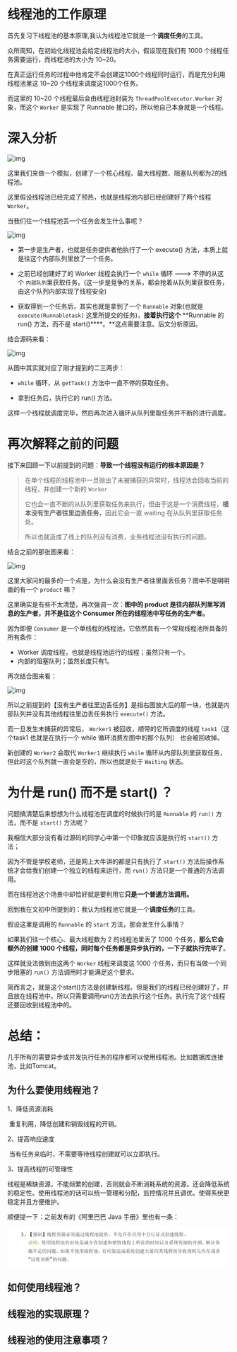 # 线程池的工作原理

首先复习下线程池的基本原理,我认为线程池它就是一个**调度任务**的工具。

众所周知，在初始化线程池会给定线程池的大小，假设现在我们有 1000 个线程任务需要运行，而线程池的大小为 10~20。

在真正运行任务的过程中他肯定不会创建这1000个线程同时运行，而是充分利用线程池里这 10~20 个线程来调度这1000个任务。

而这里的 10~20 个线程最后会由线程池封装为 `ThreadPoolExecutor.Worker` 对象，而这个 `Worker` 是实现了 Runnable 接口的，所以他自己本身就是一个线程。

# 深入分析

![img](https://mmbiz.qpic.cn/mmbiz_jpg/csD7FygBVl2VTESUBfENia8vEzmFycCVK1ecAVa4ZDJqrPt0cr2DuXzpSic203xPsS4B7JcnmFRFRmGaUuUPicZJA/640?wx_fmt=jpeg&tp=webp&wxfrom=5&wx_lazy=1&wx_co=1)

这里我们来做一个模拟，创建了一个核心线程、最大线程数、阻塞队列都为2的线程池。

这里假设线程池已经完成了预热，也就是线程池内部已经创建好了两个线程 `Worker`。

当我们往一个线程池丢一个任务会发生什么事呢？

![img](https://mmbiz.qpic.cn/mmbiz_jpg/csD7FygBVl2VTESUBfENia8vEzmFycCVKmWlpQR0pomnsCo4xyJibr3EHaFsJ3h5432XT9b87mXq9UBLI5xtDziaA/640?wx_fmt=jpeg&tp=webp&wxfrom=5&wx_lazy=1&wx_co=1)

- 第一步是生产者，也就是任务提供者他执行了一个 execute() 方法，本质上就是往这个内部队列里放了一个任务。

  

- 之前已经创建好了的 Worker 线程会执行一个 `while` 循环 ---> 不停的从这个 `内部队列`里获取任务。(这一步是竞争的关系，都会抢着从队列里获取任务，由这个队列内部实现了线程安全)

  

- 获取得到一个任务后，其实也就是拿到了一个 `Runnable` 对象(也就是 `execute(Runnabletask)` 这里所提交的任务)，**接着执行这个** **Runnable 的 run() 方法，而不是 start()****。**这点需要注意。后文分析原因。



结合源码来看：

![img](https://mmbiz.qpic.cn/mmbiz_jpg/csD7FygBVl2VTESUBfENia8vEzmFycCVKGQciaedIsbctlCAKk5yAoVoXicYtysJqjgKdSNicEIIJ6icic407URuT6hQ/640?wx_fmt=jpeg&tp=webp&wxfrom=5&wx_lazy=1&wx_co=1)

从图中其实就对应了刚才提到的二三两步：

- `while` 循环，从 `getTask()` 方法中一直不停的获取任务。

- 拿到任务后，执行它的 run() 方法。

  

这样一个线程就调度完毕，然后再次进入循环从队列里取任务并不断的进行调度。





# 再次解释之前的问题

接下来回顾一下以前提到的问题：**导致一个线程没有运行的根本原因是？**

> 在单个线程的线程池中一旦抛出了未被捕获的异常时，线程池会回收当前的线程，并创建一个新的 `Worker`
>
> 它也会一直不断的从队列里获取任务来执行，但由于这是一个消费线程，**根本没有生产者往里边丢任务**，因此它会一直 waiting 在从队列里获取任务处。
>
> 所以也就造成了线上的队列没有消费，业务线程池没有执行的问题。



结合之前的那张图来看：

![img](https://mmbiz.qpic.cn/mmbiz_jpg/csD7FygBVl2VTESUBfENia8vEzmFycCVKR9j4IS8SfEkCPvSKpmRm1eNrftl0RTmYK5nibvTWKQTC1D2niaINczUw/640?wx_fmt=jpeg&tp=webp&wxfrom=5&wx_lazy=1&wx_co=1)

这里大家问的最多的一个点是，为什么会没有生产者往里面丢任务？图中不是明明画的有一个 `product` 嘛？

这里确实是有些不太清楚，再次强调一次：**图中的 product 是往内部队列里写消息的生产者，并不是往这个 Consumer 所在的线程池中写任务的生产者。**

因为即便 `Consumer` 是一个单线程的线程池，它依然具有一个常规线程池所具备的所有条件：

- Worker 调度线程，也就是线程池运行的线程；虽然只有一个。
- 内部的阻塞队列；虽然长度只有1。

再次结合图来看：

![img](https://mmbiz.qpic.cn/mmbiz_jpg/csD7FygBVl2VTESUBfENia8vEzmFycCVK6NUgu0ia3psqb16O54xnnPyzI7loKWV3JzYYT3X3xcPWtOiczS2cejOg/640?wx_fmt=jpeg&tp=webp&wxfrom=5&wx_lazy=1&wx_co=1)

所以之前提到的【没有生产者往里边丢任务】是指右图放大后的那一块，也就是内部队列并没有其他线程往里边丢任务执行 `execute()` 方法。

而一旦发生未捕获的异常后， `Worker1` 被回收，顺带的它所调度的线程 `task1`（这个task1 也就是在执行一个 while 循环消费左图中的那个队列） 也会被回收掉。

新创建的 `Worker2` 会取代 `Worker1` 继续执行 `while` 循环从内部队列里获取任务，但此时这个队列就一直会是空的，所以也就是处于 `Waiting` 状态。

# 为什是 run() 而不是 start() ？

问题搞清楚后来想想为什么线程池在调度的时候执行的是 `Runnable` 的 `run()` 方法，而不是 `start()` 方法呢？

我相信大部分没有看过源码的同学心中第一个印象就应该是执行的 `start()` 方法；

因为不管是学校老师，还是网上大牛讲的都是只有执行了 `start()` 方法后操作系统才会给我们创建一个独立的线程来运行，而 `run()` 方法只是一个普通的方法调用。

而在线程池这个场景中却恰好就是要利用它**只是一个普通方法调用。**

回到我在文初中所提到的：我认为线程池它就是一个**调度任务**的工具。

假设这里是调用的 `Runnable` 的 `start` 方法，那会发生什么事情？

如果我们往一个核心、最大线程数为 2 的线程池里丢了 1000 个任务，**那么它会额外的创建 1000 个线程，同时每个任务都是异步执行的，一下子就执行完毕了**。

这样就没法做到由这两个 `Worker` 线程来调度这 1000 个任务，而只有当做一个同步阻塞的 `run()` 方法调用时才能满足这个要求。

简而言之，就是这个start()方法是创建新线程。但是我们的线程已经创建好了，并且放在线程池中。所以只需要调用run()方法去执行这个任务。执行完了这个线程还要回收到线程池中的。



# 总结：

几乎所有的需要异步或并发执行任务的程序都可以使用线程池。比如数据库连接池，比如Tomcat。

## 为什么要使用线程池？

1、降低资源消耗

​		重复利用，降低创建和销毁线程的开销。

2、提高响应速度

​		当有任务来临时，不需要等待线程创建就可以立即执行。

3、提高线程的可管理性

​	线程是稀缺资源，不能频繁的创建，否则就会不断消耗系统的资源。还会降低系统的稳定性。使用线程池的话可以统一管理和分配，监控情况并且调优。使得系统更稳定并且方便维护。

顺便提一下：之前发布的《阿里巴巴 Java 手册》里也有一条：

![1559209013440](../images/1559209013440.png)

## 如何使用线程池？

 

## 线程池的实现原理？

## 线程池的使用注意事项？

